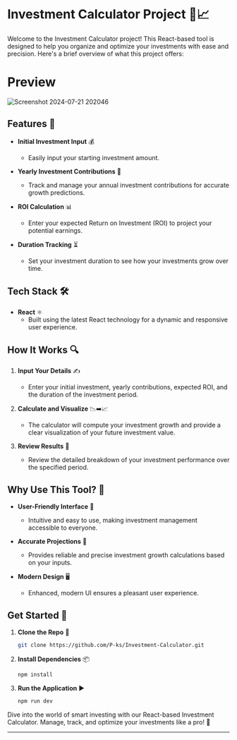 # Investment Calculator Project 🌟📈

Welcome to the Investment Calculator project! This React-based tool is designed to help you organize and optimize your investments with ease and precision. Here's a brief overview of what this project offers:

# Preview 

![Screenshot 2024-07-21 202046](https://github.com/user-attachments/assets/3e0f6917-d1da-4460-84bd-a3ea671996e4)

## Features 🚀

- **Initial Investment Input** 💰
  - Easily input your starting investment amount.
  
- **Yearly Investment Contributions** 📆
  - Track and manage your annual investment contributions for accurate growth predictions.

- **ROI Calculation** 📊
  - Enter your expected Return on Investment (ROI) to project your potential earnings.

- **Duration Tracking** ⏳
  - Set your investment duration to see how your investments grow over time.

## Tech Stack 🛠️

- **React** ⚛️
  - Built using the latest React technology for a dynamic and responsive user experience.

## How It Works 🔍

1. **Input Your Details** ✍️
   - Enter your initial investment, yearly contributions, expected ROI, and the duration of the investment period.

2. **Calculate and Visualize** 📉➡️📈
   - The calculator will compute your investment growth and provide a clear visualization of your future investment value.

3. **Review Results** 📅
   - Review the detailed breakdown of your investment performance over the specified period.

## Why Use This Tool? 🌟

- **User-Friendly Interface** 🎨
  - Intuitive and easy to use, making investment management accessible to everyone.

- **Accurate Projections** 🧮
  - Provides reliable and precise investment growth calculations based on your inputs.

- **Modern Design** 🖥️
  - Enhanced, modern UI ensures a pleasant user experience.

## Get Started 🏁

1. **Clone the Repo** 📂
   ```bash
   git clone https://github.com/P-ks/Investment-Calculator.git
   ```

2. **Install Dependencies** 📦
   ```bash
   npm install
   ```

3. **Run the Application** ▶️
   ```bash
   npm run dev
   ```

Dive into the world of smart investing with our React-based Investment Calculator. Manage, track, and optimize your investments like a pro! 🌟

---

